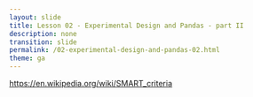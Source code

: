 ```yaml
---
layout: slide
title: Lesson 02 - Experimental Design and Pandas - part II
description: none
transition: slide
permalink: /02-experimental-design-and-pandas-02.html
theme: ga
---
```


https://en.wikipedia.org/wiki/SMART_criteria